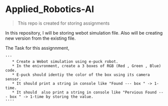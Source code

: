 # Applied_Robotics-AI
> This repo is created for storing assignments

In this repository, I will be storing webot simulation file. Also will be creating new version from the existing file.


The Task for this assignnment,

    '''
       * Create a Webot simulation using e-puck robot.
       * In the enivronment, create a 3 boxes of RGB (Red , Green , Blue) code.
       * E-puck should identiy the color of the box using its camera sensor.
       * It should print a string in console like "Found --- box " -> 1-time.
       * It should  also print a string in console like "Pervious Found --- box " -> 1-time by storing the value.
    ''''